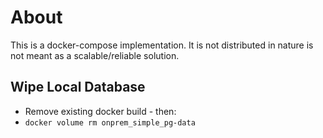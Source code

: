 # About
This is a docker-compose implementation.  It is not distributed in nature is not meant as a scalable/reliable solution.


## Wipe Local Database
- Remove existing docker build - then:
- `docker volume rm onprem_simple_pg-data`